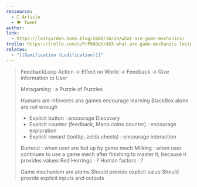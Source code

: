 ```yaml
---
ressource:
  - 📰 Article
  - 🐦 Tweet
author: 
link:
  - https://lostgarden.home.blog/2006/10/24/what-are-game-mechanics/
trello: https://trello.com/c/PrP66Oqh/483-what-are-game-mechanics-lostgarden
relates:
  - "[[Gamification (Ludification)]]"
---
```

> FeedbackLoop
> Action -> Effect on World -> Feedback -> Give information to User
>
> Metagaming : a Puzzle of Puzzles
>
> Humans are infovores ans games encourage learning
> BlackBox alone are not enough
>
>- Explicit button : encourage Discovery
>- Explicit counter (feedback, Mario coins counter) : encourage exploration 
>- Explicit reward (tooltip, zelda chests) : encourage interaction
>
> Burnout : when user are fed up by game mech
> Milking : when user continues to use a game mech after finishing to master it, because it provides values
> Red Herrings : ?
> Human factors : ?
>
> Game mechanism are atoms
> Should provide explicit value
> Should provide explicit inputs and outputs